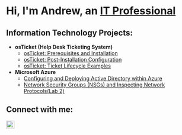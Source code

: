 <h1>Hi, I'm Andrew, an <a href="https://www.linkedin.com/in/andrew-willis-06965625b/">IT Professional</a></h1>

<h2> Information Technology Projects:</h2>

- <b>osTicket (Help Desk Ticketing System)</b>
  - [osTicket: Prerequisites and Installation](https://github.com/andrew-willis-TX/osticket-installation)
  - [osTicket: Post-Installation Configuration](https://github.com/andrew-willis-TX/osticket-configuration)
  - [osTicket: Ticket Lifecycle Examples](https://github.com/andrew-willis-TX/osticket-lifecycle)
- <b>Microsoft Azure</b>
  - [Configuring and Deploying Active Directory within Azure](https://github.com/andrew-willis-TX/configure-ad)
  - [Network Security Groups (NSGs) and Inspecting Network Protocols(Lab 2)](https://github.com/andrew-willis-TX/network-protocols)

<h2>Connect with me:</h2>


[<img align="left" alt="Andrew | LinkedIn" width="22px" src="https://cdn.jsdelivr.net/npm/simple-icons@v3/icons/linkedin.svg" />][linkedin]



[linkedin]: https://www.linkedin.com/in/andrew-willis-06965625b/
